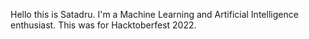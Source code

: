 Hello this is Satadru. 
I'm a Machine Learning and Artificial Intelligence enthusiast. This was for Hacktoberfest 2022.